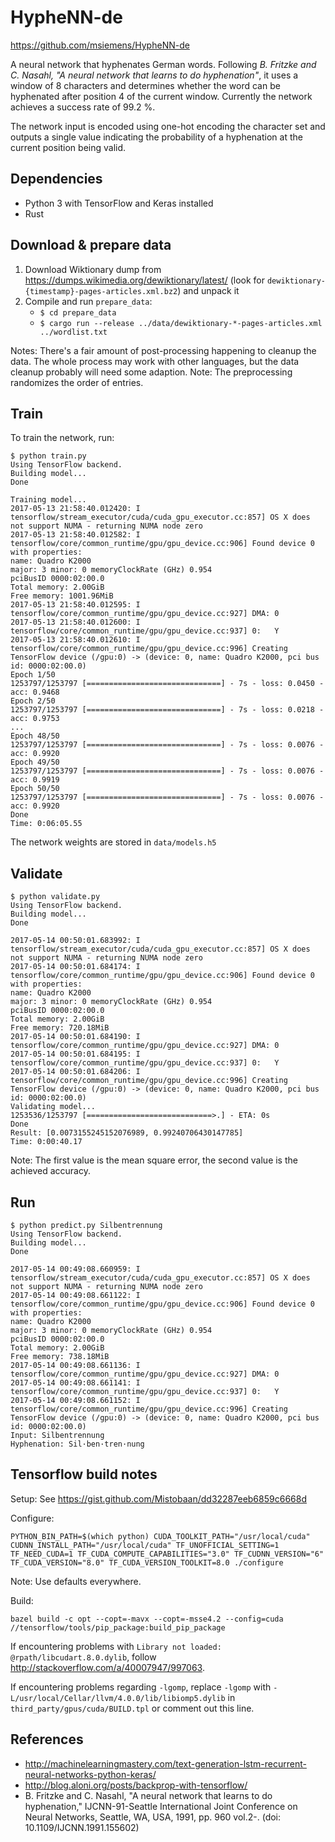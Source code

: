 # HypheNN-de

https://github.com/msiemens/HypheNN-de

A neural network that hyphenates German words. Following _B. Fritzke and
C. Nasahl, "A neural network that learns to do hyphenation"_, it uses a window
of 8 characters and determines whether the word can be hyphenated after position
4 of the current window. Currently the network achieves a success rate of 99.2 %.

The network input is encoded using one-hot encoding the character set and outputs
a single value indicating the probability of a hyphenation at the current position
being valid.


## Dependencies

- Python 3 with TensorFlow and Keras installed
- Rust


## Download & prepare data

1. Download Wiktionary dump from https://dumps.wikimedia.org/dewiktionary/latest/ (look for `dewiktionary-{timestamp}-pages-articles.xml.bz2`) and unpack it
2. Compile and run `prepare_data`:
    - `$ cd prepare_data`
    - `$ cargo run --release ../data/dewiktionary-*-pages-articles.xml ../wordlist.txt`

Notes: There's a fair amount of post-processing happening to cleanup the data. The whole process may work with other languages, but the data cleanup probably will need some adaption.
Note: The preprocessing randomizes the order of entries.


## Train

To train the network, run:

```
$ python train.py
Using TensorFlow backend.
Building model...
Done

Training model...
2017-05-13 21:58:40.012420: I tensorflow/stream_executor/cuda/cuda_gpu_executor.cc:857] OS X does not support NUMA - returning NUMA node zero
2017-05-13 21:58:40.012582: I tensorflow/core/common_runtime/gpu/gpu_device.cc:906] Found device 0 with properties:
name: Quadro K2000
major: 3 minor: 0 memoryClockRate (GHz) 0.954
pciBusID 0000:02:00.0
Total memory: 2.00GiB
Free memory: 1001.96MiB
2017-05-13 21:58:40.012595: I tensorflow/core/common_runtime/gpu/gpu_device.cc:927] DMA: 0
2017-05-13 21:58:40.012600: I tensorflow/core/common_runtime/gpu/gpu_device.cc:937] 0:   Y
2017-05-13 21:58:40.012610: I tensorflow/core/common_runtime/gpu/gpu_device.cc:996] Creating TensorFlow device (/gpu:0) -> (device: 0, name: Quadro K2000, pci bus id: 0000:02:00.0)
Epoch 1/50
1253797/1253797 [==============================] - 7s - loss: 0.0450 - acc: 0.9468       
Epoch 2/50
1253797/1253797 [==============================] - 7s - loss: 0.0218 - acc: 0.9753       
...
Epoch 48/50
1253797/1253797 [==============================] - 7s - loss: 0.0076 - acc: 0.9920      
Epoch 49/50
1253797/1253797 [==============================] - 7s - loss: 0.0076 - acc: 0.9919       
Epoch 50/50
1253797/1253797 [==============================] - 7s - loss: 0.0076 - acc: 0.9920      
Done
Time: 0:06:05.55
```

The network weights are stored in `data/models.h5`

## Validate

```
$ python validate.py
Using TensorFlow backend.
Building model...
Done

2017-05-14 00:50:01.683992: I tensorflow/stream_executor/cuda/cuda_gpu_executor.cc:857] OS X does not support NUMA - returning NUMA node zero
2017-05-14 00:50:01.684174: I tensorflow/core/common_runtime/gpu/gpu_device.cc:906] Found device 0 with properties:
name: Quadro K2000
major: 3 minor: 0 memoryClockRate (GHz) 0.954
pciBusID 0000:02:00.0
Total memory: 2.00GiB
Free memory: 720.18MiB
2017-05-14 00:50:01.684190: I tensorflow/core/common_runtime/gpu/gpu_device.cc:927] DMA: 0
2017-05-14 00:50:01.684195: I tensorflow/core/common_runtime/gpu/gpu_device.cc:937] 0:   Y
2017-05-14 00:50:01.684206: I tensorflow/core/common_runtime/gpu/gpu_device.cc:996] Creating TensorFlow device (/gpu:0) -> (device: 0, name: Quadro K2000, pci bus id: 0000:02:00.0)
Validating model...
1253536/1253797 [============================>.] - ETA: 0s   
Done
Result: [0.0073155245152076989, 0.99240706430147785]
Time: 0:00:40.17
```

Note: The first value is the mean square error, the second value is the
achieved accuracy.

## Run


```
$ python predict.py Silbentrennung
Using TensorFlow backend.
Building model...
Done

2017-05-14 00:49:08.660959: I tensorflow/stream_executor/cuda/cuda_gpu_executor.cc:857] OS X does not support NUMA - returning NUMA node zero
2017-05-14 00:49:08.661122: I tensorflow/core/common_runtime/gpu/gpu_device.cc:906] Found device 0 with properties:
name: Quadro K2000
major: 3 minor: 0 memoryClockRate (GHz) 0.954
pciBusID 0000:02:00.0
Total memory: 2.00GiB
Free memory: 738.18MiB
2017-05-14 00:49:08.661136: I tensorflow/core/common_runtime/gpu/gpu_device.cc:927] DMA: 0
2017-05-14 00:49:08.661141: I tensorflow/core/common_runtime/gpu/gpu_device.cc:937] 0:   Y
2017-05-14 00:49:08.661152: I tensorflow/core/common_runtime/gpu/gpu_device.cc:996] Creating TensorFlow device (/gpu:0) -> (device: 0, name: Quadro K2000, pci bus id: 0000:02:00.0)
Input: Silbentrennung
Hyphenation: Sil·ben·tren·nung
```


## Tensorflow build notes

Setup: See https://gist.github.com/Mistobaan/dd32287eeb6859c6668d

Configure:

```
PYTHON_BIN_PATH=$(which python) CUDA_TOOLKIT_PATH="/usr/local/cuda" CUDNN_INSTALL_PATH="/usr/local/cuda" TF_UNOFFICIAL_SETTING=1 TF_NEED_CUDA=1 TF_CUDA_COMPUTE_CAPABILITIES="3.0" TF_CUDNN_VERSION="6" TF_CUDA_VERSION="8.0" TF_CUDA_VERSION_TOOLKIT=8.0 ./configure
```

Note: Use defaults everywhere.

Build:

```
bazel build -c opt --copt=-mavx --copt=-msse4.2 --config=cuda //tensorflow/tools/pip_package:build_pip_package
```

If encountering problems with `Library not loaded: @rpath/libcudart.8.0.dylib`,
follow http://stackoverflow.com/a/40007947/997063.

If encountering problems regarding `-lgomp`, replace `-lgomp` with
`-L/usr/local/Cellar/llvm/4.0.0/lib/libiomp5.dylib` in
`third_party/gpus/cuda/BUILD.tpl` or comment out this line.


## References

- http://machinelearningmastery.com/text-generation-lstm-recurrent-neural-networks-python-keras/
- http://blog.aloni.org/posts/backprop-with-tensorflow/
- B. Fritzke and C. Nasahl, "A neural network that learns to do hyphenation," IJCNN-91-Seattle International Joint Conference on Neural Networks, Seattle, WA, USA, 1991, pp. 960 vol.2-. (doi: 10.1109/IJCNN.1991.155602)
